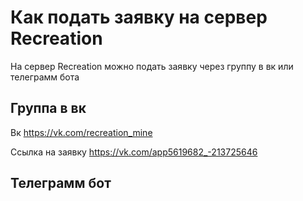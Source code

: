 # Как подать заявку на сервер Recreation 
На сервер Recreation можно подать заявку через группу в вк или телеграмм бота

## Группа в вк

Вк https://vk.com/recreation_mine

Ссылка на заявку https://vk.com/app5619682_-213725646

## Телеграмм бот

